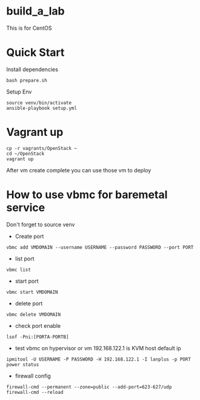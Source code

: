# build_a_lab
This is for CentOS

# Quick Start
Install dependencies
```
bash prepare.sh
```
Setup Env
```
source venv/bin/activate
ansible-playbook setup.yml
```

# Vagrant up
```
cp -r vagrants/OpenStack ~
cd ~/OpenStack
vagrant up
```
After vm create complete you can use those vm to deploy

# How to use vbmc for baremetal service
Don't forget to source venv
* Create port
```
vbmc add VMDOMAIN --username USERNAME --password PASSWORD --port PORT
```
* list port
```
vbmc list
```
* start port
```
vbmc start VMDOMAIN
```
* delete port
```
vbmc delete VMDOMAIN
```
* check port enable
```
lsof -Pni:[PORTA-PORTB]
```
* test vbmc
on hypervisor or vm 192.168.122.1 is KVM host default ip
```
ipmitool -U USERNAME -P PASSWORD -H 192.168.122.1 -I lanplus -p PORT power status
```
* firewall config
```
firewall-cmd --permanent --zone=public --add-port=623-627/udp
firewall-cmd --reload
```



